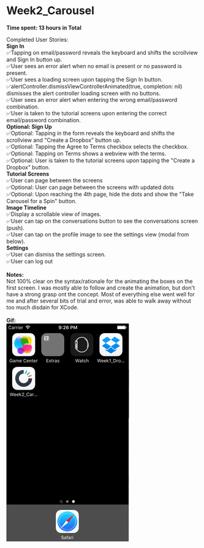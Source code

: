 # Week2_Carousel

<b>Time spent: 13 hours in Total</b>

Completed User Stories:
<br>
<b>Sign In</b>
<br>&#9989;Tapping on email/password reveals the keyboard and shifts the scrollview and Sign In button up.
<br>&#9989;User sees an error alert when no email is present or no password is present.
<br>&#9989;User sees a loading screen upon tapping the Sign In button.
<br>&#9989;alertController.dismissViewControllerAnimated(true, completion: nil) dismisses the alert controller loading screen with no buttons.
<br>&#9989;User sees an error alert when entering the wrong email/password combination.
<br>&#9989;User is taken to the tutorial screens upon entering the correct email/password combination.
<br>
<b>Optional: Sign Up</b>
<br>&#9989;Optional: Tapping in the form reveals the keyboard and shifts the scrollview and "Create a Dropbox" button up.
<br>&#9989;Optional: Tapping the Agree to Terms checkbox selects the checkbox.
<br>&#9989;Optional: Tapping on Terms shows a webview with the terms.
<br>&#9989;Optional: User is taken to the tutorial screens upon tapping the "Create a Dropbox" button.
<br>
<b>Tutorial Screens</b>
<br>&#9989;User can page between the screens
<br>&#9989;Optional: User can page between the screens with updated dots
<br>&#9989;Optional: Upon reaching the 4th page, hide the dots and show the "Take Carousel for a Spin" button.
<br>
<b>Image Timeline</b>
<br>&#9989;Display a scrollable view of images.
<br>&#9989;User can tap on the conversations button to see the conversations screen (push).
<br>&#9989;User can tap on the profile image to see the settings view (modal from below).
<br>
<b>Settings</b>
<br>&#9989;User can dismiss the settings screen.
<br>&#9989;User can log out
<br><br>
<b>Notes:</b>
<br>Not 100% clear on the syntax/rationale for the animating the boxes on the first screen. I was mostly able to follow and create the animation, but don't have a strong grasp ont the concept. Most of everything else went well for me and after several bits of trial and error, was able to walk away without too much disdain for XCode.
<br><br>
<b>Gif:</b>
<br>
![alt tag](https://github.com/yeahnoah/Week2_Carousel/blob/master/week2_CarouselSubmission.gif)
